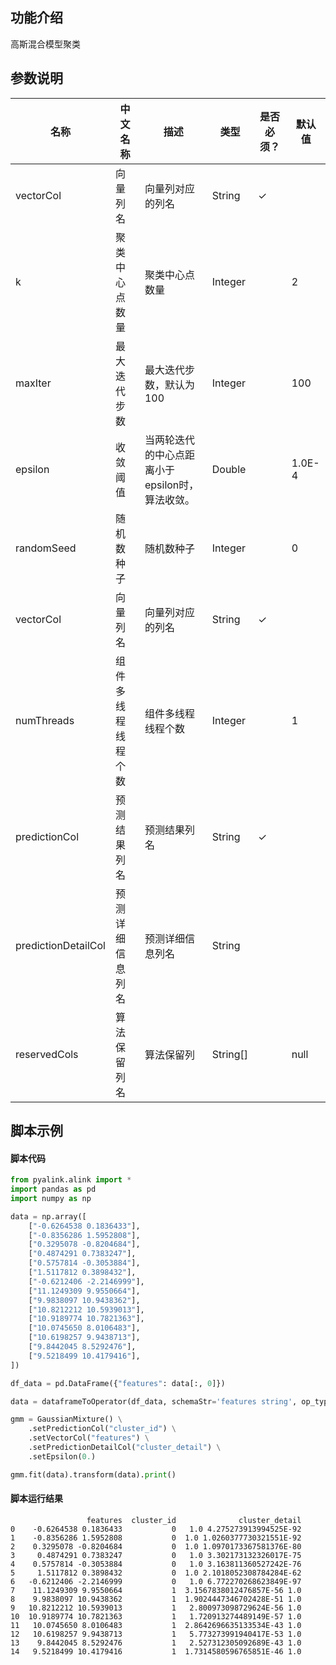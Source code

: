 ## 功能介绍
高斯混合模型聚类

## 参数说明

| 名称 | 中文名称 | 描述 | 类型 | 是否必须？ | 默认值 |
| --- | --- | --- | --- | --- | --- |
| vectorCol | 向量列名 | 向量列对应的列名 | String | ✓ |  |
| k | 聚类中心点数量 | 聚类中心点数量 | Integer |  | 2 |
| maxIter | 最大迭代步数 | 最大迭代步数，默认为 100 | Integer |  | 100 |
| epsilon | 收敛阈值 | 当两轮迭代的中心点距离小于epsilon时，算法收敛。 | Double |  | 1.0E-4 |
| randomSeed | 随机数种子 | 随机数种子 | Integer |  | 0 |
| vectorCol | 向量列名 | 向量列对应的列名 | String | ✓ |  |
| numThreads | 组件多线程线程个数 | 组件多线程线程个数 | Integer |  | 1 |
| predictionCol | 预测结果列名 | 预测结果列名 | String | ✓ |  |
| predictionDetailCol | 预测详细信息列名 | 预测详细信息列名 | String |  |  |
| reservedCols | 算法保留列名 | 算法保留列 | String[] |  | null |


## 脚本示例
#### 脚本代码
```python
from pyalink.alink import *
import pandas as pd
import numpy as np

data = np.array([
    ["-0.6264538 0.1836433"],
    ["-0.8356286 1.5952808"],
    ["0.3295078 -0.8204684"],
    ["0.4874291 0.7383247"],
    ["0.5757814 -0.3053884"],
    ["1.5117812 0.3898432"],
    ["-0.6212406 -2.2146999"],
    ["11.1249309 9.9550664"],
    ["9.9838097 10.9438362"],
    ["10.8212212 10.5939013"],
    ["10.9189774 10.7821363"],
    ["10.0745650 8.0106483"],
    ["10.6198257 9.9438713"],
    ["9.8442045 8.5292476"],
    ["9.5218499 10.4179416"],
])

df_data = pd.DataFrame({"features": data[:, 0]})

data = dataframeToOperator(df_data, schemaStr='features string', op_type='batch')

gmm = GaussianMixture() \
    .setPredictionCol("cluster_id") \
    .setVectorCol("features") \
    .setPredictionDetailCol("cluster_detail") \
    .setEpsilon(0.)

gmm.fit(data).transform(data).print()
```

#### 脚本运行结果

```
                 features  cluster_id              cluster_detail
0    -0.6264538 0.1836433           0   1.0 4.275273913994525E-92
1    -0.8356286 1.5952808           0  1.0 1.0260377730321551E-92
2    0.3295078 -0.8204684           0  1.0 1.0970173367581376E-80
3     0.4874291 0.7383247           0   1.0 3.302173132326017E-75
4    0.5757814 -0.3053884           0   1.0 3.163811360527242E-76
5     1.5117812 0.3898432           0  1.0 2.1018052308784284E-62
6   -0.6212406 -2.2146999           0   1.0 6.772270268623849E-97
7    11.1249309 9.9550664           1  3.1567838012476857E-56 1.0
8    9.9838097 10.9438362           1  1.9024447346702428E-51 1.0
9   10.8212212 10.5939013           1   2.800973098729624E-56 1.0
10  10.9189774 10.7821363           1   1.720913274489149E-57 1.0
11   10.0745650 8.0106483           1  2.8642696635133534E-43 1.0
12   10.6198257 9.9438713           1   5.773273991940417E-53 1.0
13    9.8442045 8.5292476           1   2.527312305092689E-43 1.0
14   9.5218499 10.4179416           1  1.7314580596765851E-46 1.0
```
